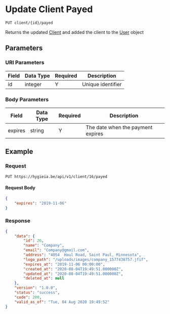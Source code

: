 # Update Client Payed

    PUT client/{id}/payed
    
Returns the updated [Client] and added the client to the [User] object

## Parameters
### URI Parameters
Field | Data Type | Required | Description
--- | --- | --- | ---
id | integer | Y | Unique identifier

### Body Parameters
Field | Data Type | Required | Description
--- | --- | --- | ---
expires | string | Y | The date when the payment expires

## Example
### Request

    PUT https://hygieia.be/api/v1/client/16/payed

#### Request Body
```json 
{
    "expires": "2019-11-06"
}  
```

### Response
``` json
{
    "data": {
        "id": 26,
        "name": "Company",
        "email": "Company@gmail.com",
        "address": "4054  Haul Road, Saint Paul, Minnesota",
        "logo_path": "/uploads/images/company_1577438757.jfif",
        "expires_at": "2019-11-06 00:00:00",
        "created_at": "2020-08-04T19:49:51.000000Z",
        "updated_at": "2020-08-04T19:49:51.000000Z",
        "deleted_at": null
    },
    "version": "1.0.0",
    "status": "success",
    "code": 200,
    "valid_as_of": "Tue, 04 Aug 2020 19:49:52"
}
```

[Client]: README.md
[User]: ../users/README.md